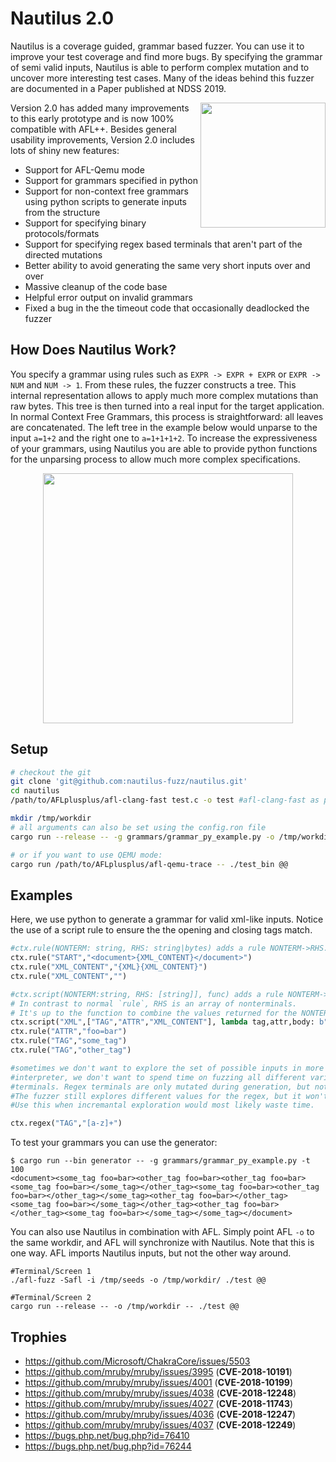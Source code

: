# Nautilus 2.0

Nautilus is a coverage guided, grammar based fuzzer. You can use it to improve your test coverage and find more bugs. By specifying the grammar of semi valid inputs, Nautilus is able to perform complex mutation and to uncover more interesting test cases. Many of the ideas behind this fuzzer are documented in a Paper published at NDSS 2019.

<p>
<a href="https://www.syssec.ruhr-uni-bochum.de/media/emma/veroeffentlichungen/2018/12/17/NDSS19-Nautilus.pdf"> <img align="right" width="200"  src="https://github.com/RUB-SysSec/nautilus/raw/master/paper.png"> </a>
</p>


Version 2.0 has added many improvements to this early prototype and is now 100% compatible with AFL++. Besides general usability improvements, Version 2.0 includes lots of shiny new features:

* Support for AFL-Qemu mode
* Support for grammars specified in python
* Support for non-context free grammars using python scripts to generate inputs from the structure
* Support for specifying binary protocols/formats
* Support for specifying regex based terminals that aren't part of the directed mutations
* Better ability to avoid generating the same very short inputs over and over
* Massive cleanup of the code base
* Helpful error output on invalid grammars
* Fixed a bug in the the timeout code that occasionally deadlocked the fuzzer


## How Does Nautilus Work?

You specify a grammar using rules such as `EXPR -> EXPR + EXPR` or `EXPR -> NUM` and `NUM -> 1`. From these rules, the fuzzer constructs a tree. This internal representation allows to apply much more complex mutations than raw bytes. This tree is then turned into a real input for the target application. In normal Context Free Grammars, this process is straightforward: all leaves are concatenated. The left tree in the example below would unparse to the input `a=1+2` and the right one to `a=1+1+1+2`. To increase the expressiveness of your grammars, using Nautilus you are able to provide python functions for the unparsing process to allow much more complex specifications. 

<p align="center">
<img width="400" align="center" src="https://github.com/RUB-SysSec/nautilus/raw/master/tree.png">
</p>

## Setup
```bash
# checkout the git
git clone 'git@github.com:nautilus-fuzz/nautilus.git'
cd nautilus
/path/to/AFLplusplus/afl-clang-fast test.c -o test #afl-clang-fast as provided by AFL

mkdir /tmp/workdir
# all arguments can also be set using the config.ron file
cargo run --release -- -g grammars/grammar_py_example.py -o /tmp/workdir -- ./test @@

# or if you want to use QEMU mode:
cargo run /path/to/AFLplusplus/afl-qemu-trace -- ./test_bin @@

```

## Examples

Here, we use python to generate a grammar for valid xml-like inputs. Notice the use of a script rule to ensure the the opening
and closing tags match.

```python 
#ctx.rule(NONTERM: string, RHS: string|bytes) adds a rule NONTERM->RHS. We can use {NONTERM} in the RHS to request a recursion. 
ctx.rule("START","<document>{XML_CONTENT}</document>")
ctx.rule("XML_CONTENT","{XML}{XML_CONTENT}")
ctx.rule("XML_CONTENT","")

#ctx.script(NONTERM:string, RHS: [string]], func) adds a rule NONTERM->func(*RHS). 
# In contrast to normal `rule`, RHS is an array of nonterminals. 
# It's up to the function to combine the values returned for the NONTERMINALS with any fixed content used.
ctx.script("XML",["TAG","ATTR","XML_CONTENT"], lambda tag,attr,body: b"<%s %s>%s</%s>"%(tag,attr,body,tag) )
ctx.rule("ATTR","foo=bar")
ctx.rule("TAG","some_tag")
ctx.rule("TAG","other_tag")

#sometimes we don't want to explore the set of possible inputs in more detail. For example, if we fuzz a script
#interpreter, we don't want to spend time on fuzzing all different variable names. In such cases we can use Regex
#terminals. Regex terminals are only mutated during generation, but not during normal mutation stages, saving a lot of time. 
#The fuzzer still explores different values for the regex, but it won't be able to learn interesting values incrementally. 
#Use this when incremantal exploration would most likely waste time.

ctx.regex("TAG","[a-z]+")
```

To test your grammars you can use the generator:

```
$ cargo run --bin generator -- -g grammars/grammar_py_example.py -t 100 
<document><some_tag foo=bar><other_tag foo=bar><other_tag foo=bar><some_tag foo=bar></some_tag></other_tag><some_tag foo=bar><other_tag foo=bar></other_tag></some_tag><other_tag foo=bar></other_tag><some_tag foo=bar></some_tag></other_tag><other_tag foo=bar></other_tag><some_tag foo=bar></some_tag></some_tag></document>
```

You can also use Nautilus in combination with AFL. Simply point AFL `-o` to the same workdir, and AFL will synchronize
with Nautilus. Note that this is one way. AFL imports Nautilus inputs, but not the other way around.

```
#Terminal/Screen 1
./afl-fuzz -Safl -i /tmp/seeds -o /tmp/workdir/ ./test @@

#Terminal/Screen 2
cargo run --release -- -o /tmp/workdir -- ./test @@
```

## Trophies

*  https://github.com/Microsoft/ChakraCore/issues/5503
*  https://github.com/mruby/mruby/issues/3995  (**CVE-2018-10191**)
*  https://github.com/mruby/mruby/issues/4001  (**CVE-2018-10199**)
*  https://github.com/mruby/mruby/issues/4038  (**CVE-2018-12248**)
*  https://github.com/mruby/mruby/issues/4027  (**CVE-2018-11743**)
*  https://github.com/mruby/mruby/issues/4036  (**CVE-2018-12247**)
*  https://github.com/mruby/mruby/issues/4037  (**CVE-2018-12249**)
*  https://bugs.php.net/bug.php?id=76410
*  https://bugs.php.net/bug.php?id=76244
